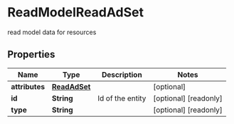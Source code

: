 

# ReadModelReadAdSet

read model data for resources

## Properties

| Name | Type | Description | Notes |
|------------ | ------------- | ------------- | -------------|
|**attributes** | [**ReadAdSet**](ReadAdSet.md) |  |  [optional] |
|**id** | **String** | Id of the entity |  [optional] [readonly] |
|**type** | **String** |  |  [optional] [readonly] |



